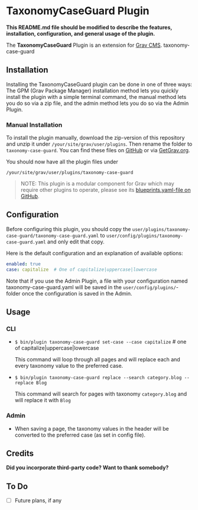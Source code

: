 # TaxonomyCaseGuard Plugin

**This README.md file should be modified to describe the features, installation, configuration, and general usage of the plugin.**

The **TaxonomyCaseGuard** Plugin is an extension for [Grav CMS](http://github.com/getgrav/grav). taxonomy-case-guard

## Installation

Installing the TaxonomyCaseGuard plugin can be done in one of three ways: The GPM (Grav Package Manager) installation method lets you quickly install the plugin with a simple terminal command, the manual method lets you do so via a zip file, and the admin method lets you do so via the Admin Plugin.

### Manual Installation

To install the plugin manually, download the zip-version of this repository and unzip it under `/your/site/grav/user/plugins`. Then rename the folder to `taxonomy-case-guard`. You can find these files on [GitHub](https://github.com/taxonomy-case-guard/grav-plugin-taxonomy-case-guard) or via [GetGrav.org](http://getgrav.org/downloads/plugins#extras).

You should now have all the plugin files under

    /your/site/grav/user/plugins/taxonomy-case-guard
	
> NOTE: This plugin is a modular component for Grav which may require other plugins to operate, please see its [blueprints.yaml-file on GitHub](https://github.com/taxonomy-case-guard/grav-plugin-taxonomy-case-guard/blob/master/blueprints.yaml).


## Configuration

Before configuring this plugin, you should copy the `user/plugins/taxonomy-case-guard/taxonomy-case-guard.yaml` to `user/config/plugins/taxonomy-case-guard.yaml` and only edit that copy.

Here is the default configuration and an explanation of available options:

```yaml
enabled: true
case: capitalize  # One of capitalize|uppercase|lowercase
```

Note that if you use the Admin Plugin, a file with your configuration named taxonomy-case-guard.yaml will be saved in the `user/config/plugins/`-folder once the configuration is saved in the Admin.

## Usage

### CLI
- `$ bin/plugin taxonomy-case-guard set-case --case capitalize` # one of capitalize|uppercase|lowercase

    This command will loop through all pages and will replace each and every taxonomy value to the preferred case.
- `$ bin/plugin taxonomy-case-guard replace --search category.blog --replace Blog`

    This command will search for pages with taxonomy `category.blog` and will replace it with `Blog`
### Admin
- When saving a page, the taxonomy values in the header will be converted to the preferred case (as set in config file).

## Credits

**Did you incorporate third-party code? Want to thank somebody?**

## To Do

- [ ] Future plans, if any

